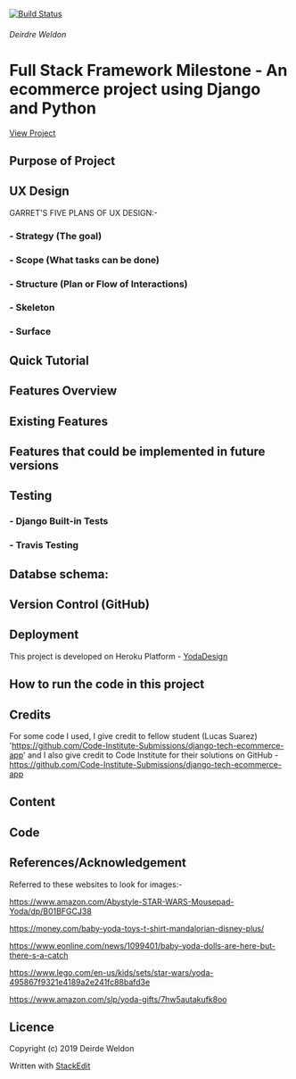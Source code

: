 
[![Build Status](https://travis-ci.org/Deirdre18/yoda-design-ecommerce-app-Milestone4-project.svg?branch=master)](https://travis-ci.org/Deirdre18/yoda-design-ecommerce-app-Milestone4-project)

<h6>Deirdre Weldon</h6>

<h1>Full Stack Framework Milestone - An ecommerce project using Django and Python</h1>

[View Project](https://yoda-design.herokuapp.com/)

## **Purpose of Project**


## **UX Design**


GARRET'S FIVE PLANS OF UX DESIGN:-

### - Strategy (The goal)

### - Scope (What tasks can be done)

### - Structure (Plan or Flow of Interactions)

### - Skeleton

### - Surface

## **Quick Tutorial**

## **Features Overview**

## **Existing Features**

## **Features that could be implemented in future versions**

## **Testing**

### - Django Built-in Tests

### - Travis Testing

## **Databse schema**:

## **Version Control (GitHub)**

## **Deployment**

This project is developed on Heroku Platform - [YodaDesign](https://yoda-design.herokuapp.com/)

## **How to run the code in this project**

## **Credits**

For some code I used, I give credit to fellow student (Lucas Suarez) 'https://github.com/Code-Institute-Submissions/django-tech-ecommerce-app' and I also give credit to Code Institute for their solutions on GitHub - https://github.com/Code-Institute-Submissions/django-tech-ecommerce-app

## **Content**

## **Code**

## **References/Acknowledgement**
Referred to these websites to look for images:-

https://www.amazon.com/Abystyle-STAR-WARS-Mousepad-Yoda/dp/B01BFGCJ38

https://money.com/baby-yoda-toys-t-shirt-mandalorian-disney-plus/

https://www.eonline.com/news/1099401/baby-yoda-dolls-are-here-but-there-s-a-catch

https://www.lego.com/en-us/kids/sets/star-wars/yoda-495867f9321e4189a2e241fc88bafd3e

https://www.amazon.com/slp/yoda-gifts/7hw5autakufk8oo


## Licence
Copyright (c) 2019 Deirde Weldon

Written with [StackEdit](https://stackedit.io/)

